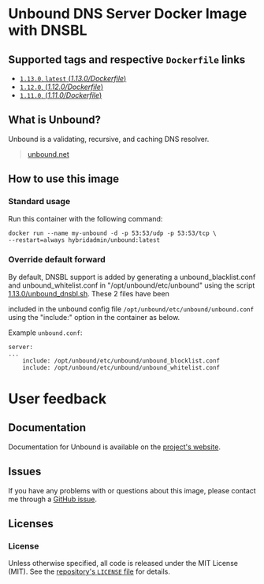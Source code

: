 # Unbound DNS Server Docker Image with DNSBL

## Supported tags and respective `Dockerfile` links

- [`1.13.0`, `latest` (*1.13.0/Dockerfile*)](https://github.com/hybridadmin/unbound-docker/tree/master/1.13.0)
- [`1.12.0`, (*1.12.0/Dockerfile*)](https://github.com/hybridadmin/unbound-docker/tree/master/1.12.0)
- [`1.11.0`, (*1.11.0/Dockerfile*)](https://github.com/hybridadmin/unbound-docker/tree/master/1.11.0)

## What is Unbound?

Unbound is a validating, recursive, and caching DNS resolver.
> [unbound.net](https://unbound.net/)

## How to use this image

### Standard usage

Run this container with the following command:

```console
docker run --name my-unbound -d -p 53:53/udp -p 53:53/tcp \
--restart=always hybridadmin/unbound:latest
```

### Override default forward

By default, DNSBL support is added by generating a unbound_blacklist.conf and unbound_whitelist.conf in "/opt/unbound/etc/unbound" using the script [1.13.0/unbound_dnsbl.sh](1.13.0/unbound_dnsbl.sh). These 2 files have been 

included in the unbound config file `/opt/unbound/etc/unbound/unbound.conf` using the "include:" option in the container as below.

Example `unbound.conf`:
```
server:
...
    include: /opt/unbound/etc/unbound/unbound_blocklist.conf
    include: /opt/unbound/etc/unbound/unbound_whitelist.conf
```


# User feedback

## Documentation

Documentation for Unbound is available on the [project's website](https://unbound.net/).

## Issues

If you have any problems with or questions about this image, please contact me
through a [GitHub issue](https://github.com/hybridadmin/unbound-docker/issues).

## Licenses

### License

Unless otherwise specified, all code is released under the MIT License (MIT).
See the [repository's `LICENSE`
file](https://github.com/hybridadmin/unbound-docker/blob/master/LICENSE) for
details.
